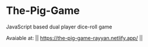 # The-Pig-Game
JavaScript based dual player dice-roll game

Avaiable at: || https://the-pig-game-rayyan.netlify.app/ ||
